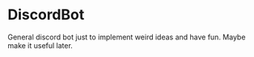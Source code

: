 # DiscordBot
 General discord bot just to implement weird ideas and have fun. Maybe make it useful later.

